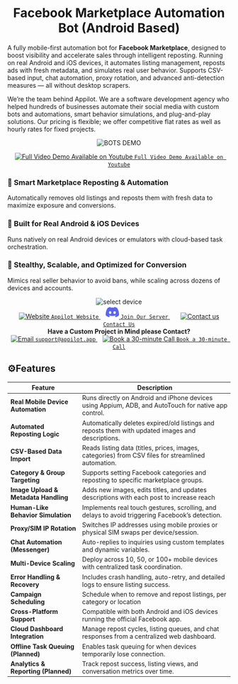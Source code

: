 <h1 align="center">Facebook Marketplace Automation Bot (Android Based)</h1>

A fully mobile-first automation bot for **Facebook Marketplace**, designed to boost visibility and accelerate sales through intelligent reposting. Running on real Android and iOS devices, it automates listing management, reposts ads with fresh metadata, and simulates real user behavior. Supports CSV-based input, chat automation, proxy rotation, and advanced anti-detection measures — all without desktop scrapers.

We’re the team behind Appilot. We are a software development agency who helped hundreds of businesses automate their social media with custom bots and automations, smart behavior simulations, and plug-and-play solutions. Our pricing is flexible; we offer competitive flat rates as well as hourly rates for fixed projects.

<p align="center">
  <img
    src="https://github.com/user-attachments/assets/1e6ea788-cba2-4642-b164-5d81b8b0e1ec"
    alt="BOTS DEMO"
    width="250px"
  />
</p>

<div align="center">
  <a href="https://youtu.be/jcUbH5Gkx7c?si=R_vDnf98Wplohd-d">
  <img
    alt="Full Video Demo Available on Youtube"
    width="25px"
    src="https://github.com/user-attachments/assets/c685ef52-2bdd-464c-bd60-cc6e34e8e867"
  />
  <code>Full Video Demo Available on Youtube</code>
</a>
</div>

### 🔁 Smart Marketplace Reposting & Automation
Automatically removes old listings and reposts them with fresh data to maximize exposure and conversions.

### 📱 Built for Real Android & iOS Devices
Runs natively on real Android devices or emulators with cloud-based task orchestration.

### 🧠 Stealthy, Scalable, and Optimized for Conversion
Mimics real seller behavior to avoid bans, while scaling across dozens of devices and accounts.

<div align="center">
  <img
    src="https://github.com/user-attachments/assets/d200549d-7613-446f-a43b-19a4117ca360"
    alt="select device"
    width="600px"
  />
</div>


<div align="center">
  <a href="https://t.me/devpilot1">
    <img
      alt="Website"
      width="25px"
      src="https://github.com/user-attachments/assets/8e5f3af3-b098-4c1d-980d-df9aebc680d0"
    />
    <code>Appilot Website</code>
  </a>
  &nbsp;&nbsp;
  <a href="https://discord.gg/3CZ5muJdF2">
    <img
      alt="Join Our Server"
      width="30px"
      src="https://github.com/Zeeshanahmad4/RealEstateMate-WhatsApp-Group-Management-Bot/blob/main/discord-icon-svgrepo-com.svg"
    />
    <code>Join Our Server</code>
  </a>
  &nbsp;&nbsp;
  </a>
  &nbsp;&nbsp;
  <a href="https://t.me/devpilot1">
    <img
      alt="Contact us"
      width="30px"
      src="https://edent.github.io/SuperTinyIcons/images/svg/telegram.svg"
    />
    <code>Contact Us</code>
  </a>
</div>

<div align="center">
<strong> Have a Custom Project in Mind please Contact?</strong>

<div align="center">
  <a href="mailto:support@appilot.app">
  <img
    alt="Email"
    width="30px"
    src="https://github.com/user-attachments/assets/91c8d428-32b7-4be0-91fa-2e42c902b5b8"
  />
  <code>support@appilot.app</code>
</a>
  &nbsp;&nbsp;
  <a href="https://cal.com/app-pilot-m8i8oo/30min">
  <img
    alt="Book a 30-minute Call"
    width="30px"
    src="https://github.com/user-attachments/assets/cd3e5c7b-3e4e-4bb3-b242-bcc20ee78f13"
  />
  <code>Book a 30-minute Call</code>
</a>
<span>

<div align="left">


## ⚙️Features

| Feature                           | Description                                                                 |
|-----------------------------------|-----------------------------------------------------------------------------|
| **Real Mobile Device Automation**       | Runs directly on Android and iPhone devices using Appium, ADB, and AutoTouch for native app control. |
| **Automated Reposting Logic**    | Automatically deletes expired/old listings and reposts them with updated images and descriptions. |
| **CSV-Based Data Import**    | Reads listing data (titles, prices, images, categories) from CSV files for streamlined automation. |
| **Category & Group Targeting**   | Supports setting Facebook categories and reposting to specific marketplace groups. |
| **Image Upload & Metadata Handling**    | Adds new images, edits titles, and updates descriptions with each post to increase reach |
| **Human-Like Behavior Simulation**    | Implements real touch gestures, scrolling, and delays to avoid triggering Facebook’s detection. |
| **Proxy/SIM IP Rotation**           | Switches IP addresses using mobile proxies or physical SIM swaps per device/session. |
| **Chat Automation (Messenger)**              | Auto-replies to inquiries using custom templates and dynamic variables. |
| **Multi-Device Scaling**     | Deploy across 10, 50, or 100+ mobile devices with centralized task coordination. |
| **Error Handling & Recovery**         | Includes crash handling, auto-retry, and detailed logs to ensure listing success. |
| **Campaign Scheduling**         | Schedule when to remove and repost listings, per category or location |
| **Cross-Platform Support**       | Compatible with both Android and iOS devices running the official Facebook app. |
| **Cloud Dashboard Integration**      | Manage repost cycles, listing queues, and chat responses from a centralized web dashboard. |
| **Offline Task Queuing (Planned)**       | Enables task queuing for when devices temporarily lose connection. |
| **Analytics & Reporting (Planned)**      | Track repost success, listing views, and conversation metrics over time. |
